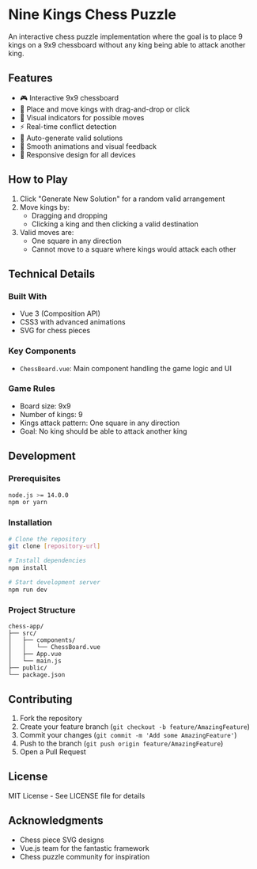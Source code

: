 # Nine Kings Chess Puzzle

An interactive chess puzzle implementation where the goal is to place 9 kings on a 9x9 chessboard without any king being able to attack another king.

## Features

- 🎮 Interactive 9x9 chessboard
- 👑 Place and move kings with drag-and-drop or click
- 🎯 Visual indicators for possible moves
- ⚡ Real-time conflict detection
- 🎲 Auto-generate valid solutions
- 💫 Smooth animations and visual feedback
- 📱 Responsive design for all devices

## How to Play

1. Click "Generate New Solution" for a random valid arrangement
2. Move kings by:
   - Dragging and dropping
   - Clicking a king and then clicking a valid destination
3. Valid moves are:
   - One square in any direction
   - Cannot move to a square where kings would attack each other

## Technical Details

### Built With
- Vue 3 (Composition API)
- CSS3 with advanced animations
- SVG for chess pieces

### Key Components
- `ChessBoard.vue`: Main component handling the game logic and UI

### Game Rules
- Board size: 9x9
- Number of kings: 9
- Kings attack pattern: One square in any direction
- Goal: No king should be able to attack another king

## Development

### Prerequisites
```bash
node.js >= 14.0.0
npm or yarn
```

### Installation
```bash
# Clone the repository
git clone [repository-url]

# Install dependencies
npm install

# Start development server
npm run dev
```

### Project Structure
```
chess-app/
├── src/
│   ├── components/
│   │   └── ChessBoard.vue
│   ├── App.vue
│   └── main.js
├── public/
└── package.json
```

## Contributing

1. Fork the repository
2. Create your feature branch (`git checkout -b feature/AmazingFeature`)
3. Commit your changes (`git commit -m 'Add some AmazingFeature'`)
4. Push to the branch (`git push origin feature/AmazingFeature`)
5. Open a Pull Request

## License

MIT License - See LICENSE file for details

## Acknowledgments

- Chess piece SVG designs
- Vue.js team for the fantastic framework
- Chess puzzle community for inspiration
